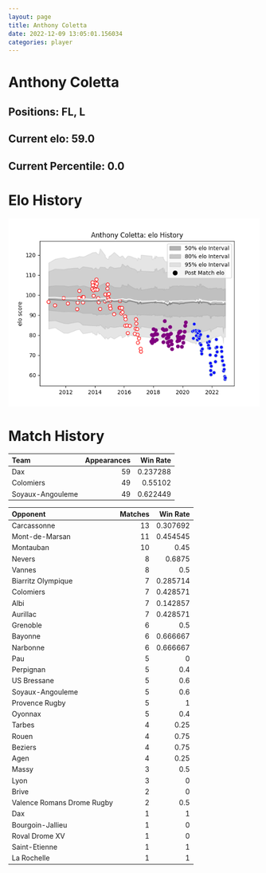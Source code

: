 ```yaml
---  
layout: page  
title: Anthony Coletta  
date: 2022-12-09 13:05:01.156034  
categories: player  
---
```

# Anthony Coletta

## Positions: FL, L

## Current elo: 59.0

## Current Percentile: 0.0

# Elo History


![elo history](history_AnthonyColetta.png)
# Match History


| Team             |   Appearances |   Win Rate |
|:-----------------|--------------:|-----------:|
| Dax              |            59 |   0.237288 |
| Colomiers        |            49 |   0.55102  |
| Soyaux-Angouleme |            49 |   0.622449 |

| Opponent                   |   Matches |   Win Rate |
|:---------------------------|----------:|-----------:|
| Carcassonne                |        13 |   0.307692 |
| Mont-de-Marsan             |        11 |   0.454545 |
| Montauban                  |        10 |   0.45     |
| Nevers                     |         8 |   0.6875   |
| Vannes                     |         8 |   0.5      |
| Biarritz Olympique         |         7 |   0.285714 |
| Colomiers                  |         7 |   0.428571 |
| Albi                       |         7 |   0.142857 |
| Aurillac                   |         7 |   0.428571 |
| Grenoble                   |         6 |   0.5      |
| Bayonne                    |         6 |   0.666667 |
| Narbonne                   |         6 |   0.666667 |
| Pau                        |         5 |   0        |
| Perpignan                  |         5 |   0.4      |
| US Bressane                |         5 |   0.6      |
| Soyaux-Angouleme           |         5 |   0.6      |
| Provence Rugby             |         5 |   1        |
| Oyonnax                    |         5 |   0.4      |
| Tarbes                     |         4 |   0.25     |
| Rouen                      |         4 |   0.75     |
| Beziers                    |         4 |   0.75     |
| Agen                       |         4 |   0.25     |
| Massy                      |         3 |   0.5      |
| Lyon                       |         3 |   0        |
| Brive                      |         2 |   0        |
| Valence Romans Drome Rugby |         2 |   0.5      |
| Dax                        |         1 |   1        |
| Bourgoin-Jallieu           |         1 |   0        |
| Roval Drome XV             |         1 |   0        |
| Saint-Etienne              |         1 |   1        |
| La Rochelle                |         1 |   1        |